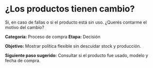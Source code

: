 # ¿Los productos tienen cambio?

Sí, en caso de fallas o si el producto está sin uso. ¿Querés contarme el motivo del cambio?

**Categoría:** Proceso de compra
**Etapa:** Decisión

**Objetivo:** Mostrar política flexible sin descuidar stock y producción.

**Siguiente paso sugerido:** Consultar si el producto fue usado, modelo y fecha de compra.
